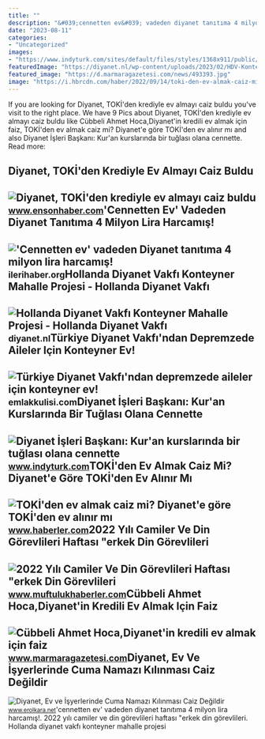 ```yaml
---
title: ""
description: "&#039;cennetten ev&#039; vadeden diyanet tanıtıma 4 milyon lira harcamış!"
date: "2023-08-11"
categories:
- "Uncategorized"
images:
- "https://www.indyturk.com/sites/default/files/styles/1368x911/public/article/main_image/2020/02/09/282006-353733137.jpg?itok=JKqMbpG2"
featuredImage: "https://diyanet.nl/wp-content/uploads/2023/02/HDV-Konteyner-Ev-Projesi-copy.jpg"
featured_image: "https://d.marmaragazetesi.com/news/493393.jpg"
image: "https://i.hbrcdn.com/haber/2022/09/14/toki-den-ev-almak-caiz-mi-diyanet-e-gore-toki-15274637_6076_amp.jpg"
---
```


If you are looking for Diyanet, TOKİ'den krediyle ev almayı caiz buldu you've visit to the right place. We have 9 Pics about Diyanet, TOKİ'den krediyle ev almayı caiz buldu like Cübbeli Ahmet Hoca,Diyanet'in kredili ev almak için faiz, TOKİ'den ev almak caiz mi? Diyanet'e göre TOKİ'den ev alınır mı and also Diyanet İşleri Başkanı: Kur'an kurslarında bir tuğlası olana cennette. Read more:

Diyanet, TOKİ'den Krediyle Ev Almayı Caiz Buldu
-----------------------------------------------

 ![Diyanet, TOKİ'den krediyle ev almayı caiz buldu](https://icdn.ensonhaber.com/resimler/diger/kok/2020/01/14/diyanet_8366.jpg) <small>www.ensonhaber.com</small>'Cennetten Ev' Vadeden Diyanet Tanıtıma 4 Milyon Lira Harcamış!
---------------------------------------------------------------

 !['Cennetten ev' vadeden Diyanet tanıtıma 4 milyon lira harcamış!](https://ilerihaber.org/assets/images/img_lib/crop_images/userfiles/cennetten-ev-vadeden-diyanet-tanitima-4-milyon-lira-harcamis.jpg) <small>ilerihaber.org</small>Hollanda Diyanet Vakfı Konteyner Mahalle Projesi - Hollanda Diyanet Vakfı
-------------------------------------------------------------------------

 ![Hollanda Diyanet Vakfı Konteyner Mahalle Projesi - Hollanda Diyanet Vakfı](https://diyanet.nl/wp-content/uploads/2023/02/HDV-Konteyner-Ev-Projesi-copy.jpg) <small>diyanet.nl</small>Türkiye Diyanet Vakfı'ndan Depremzede Aileler Için Konteyner Ev!
----------------------------------------------------------------

 ![Türkiye Diyanet Vakfı'ndan depremzede aileler için konteyner ev!](https://cdn.emlakkulisi.com/resim/orjinal/MTg2ODQxMT-turkiye-diyanet-vakfindan-depremzede-aileler-icin-konteyner-ev.jpg) <small>emlakkulisi.com</small>Diyanet İşleri Başkanı: Kur'an Kurslarında Bir Tuğlası Olana Cennette
---------------------------------------------------------------------

 ![Diyanet İşleri Başkanı: Kur'an kurslarında bir tuğlası olana cennette](https://www.indyturk.com/sites/default/files/styles/1368x911/public/article/main_image/2020/02/09/282006-353733137.jpg?itok=JKqMbpG2) <small>www.indyturk.com</small>TOKİ'den Ev Almak Caiz Mi? Diyanet'e Göre TOKİ'den Ev Alınır Mı
---------------------------------------------------------------

 ![TOKİ'den ev almak caiz mi? Diyanet'e göre TOKİ'den ev alınır mı](https://i.hbrcdn.com/haber/2022/09/14/toki-den-ev-almak-caiz-mi-diyanet-e-gore-toki-15274637_6076_amp.jpg) <small>www.haberler.com</small>2022 Yılı Camiler Ve Din Görevlileri Haftası "erkek Din Görevlileri
-------------------------------------------------------------------

 ![2022 Yılı Camiler Ve Din Görevlileri Haftası "erkek Din Görevlileri](https://www.muftulukhaberler.com/images/haberler/ysa/2022-yl-camiler-ve-din-grevlileri-haftas-quoterkek-din-grevlileri-aras-hafzlk-blge-yarmas-blge-finaliquot-batman-l-mftl-ev-sahipliinde-gerekletirildi-.jpg) <small>www.muftulukhaberler.com</small>Cübbeli Ahmet Hoca,Diyanet'in Kredili Ev Almak Için Faiz
--------------------------------------------------------

 ![Cübbeli Ahmet Hoca,Diyanet'in kredili ev almak için faiz](https://d.marmaragazetesi.com/news/493393.jpg) <small>www.marmaragazetesi.com</small>Diyanet, Ev Ve İşyerlerinde Cuma Namazı Kılınması Caiz Değildir
---------------------------------------------------------------

 ![Diyanet, Ev ve İşyerlerinde Cuma Namazı Kılınması Caiz Değildir](https://1.bp.blogspot.com/-mrhAEgnKto4/XpSTQlwWHwI/AAAAAAAAkjI/Lon-3KXx9pQaSwxgWNpwHwk6BL1xZ5EhwCLcBGAsYHQ/s640/din%2Bi%25C5%259Fleri.jpg) <small>www.erolkara.net</small>'cennetten ev' vadeden diyanet tanıtıma 4 milyon lira harcamış!. 2022 yılı camiler ve din görevlileri haftası "erkek din görevlileri. Hollanda diyanet vakfı konteyner mahalle projesi
